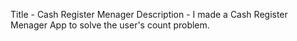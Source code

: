 Title - Cash Register Menager 
Description - I made a Cash Register Menager App to solve the user's count problem.
